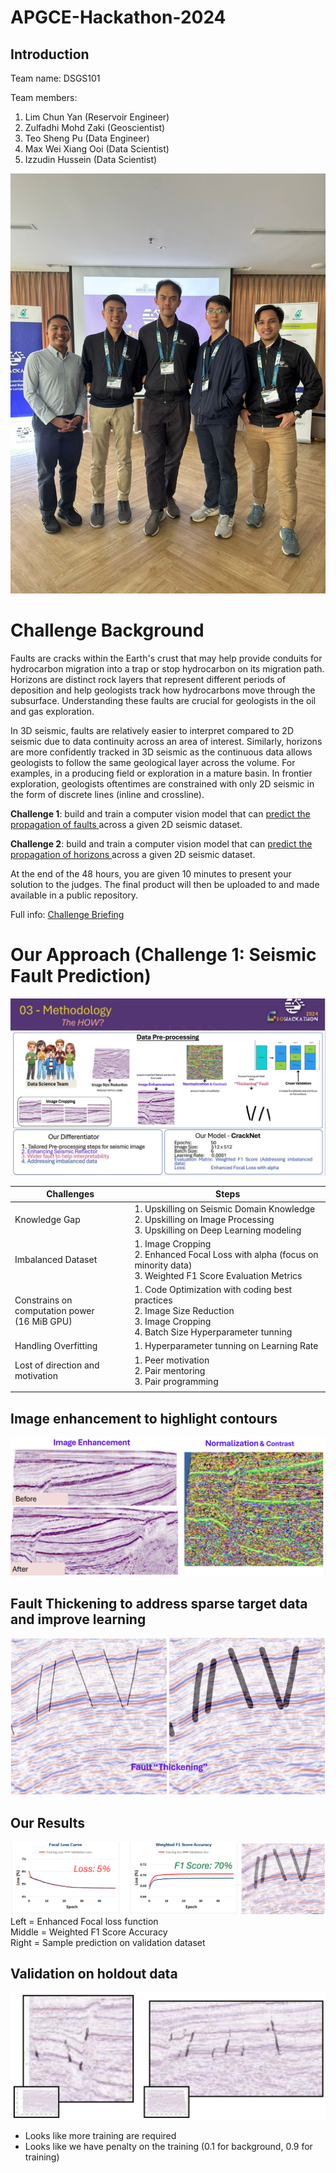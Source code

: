 # APGCE-Hackathon-2024

## Introduction
Team name: DSGS101

Team members: 
1. Lim Chun Yan (Reservoir Engineer)
2. Zulfadhi Mohd Zaki (Geoscientist) 
3. Teo Sheng Pu (Data Engineer)
4. Max Wei Xiang Ooi (Data Scientist)
5. Izzudin Hussein (Data Scientist)

![Alt text](team_photo/WhatsApp%20Image%202024-11-18%20at%2015.21.49.jpeg "Title")

# Challenge Background 
Faults are cracks within the Earth's crust that may help provide conduits for hydrocarbon migration into a trap or stop hydrocarbon on its migration path. Horizons are distinct rock layers that represent different periods of deposition and help geologists track how hydrocarbons move through the subsurface. Understanding these faults are crucial for geologists in the oil and gas exploration.

In 3D seismic, faults are relatively easier to interpret compared to 2D seismic due to data continuity across an area of interest. Similarly, horizons are more confidently tracked in 3D seismic as the continuous data allows geologists to follow the same geological layer across the volume. For examples, in a producing field or exploration in a mature basin. In frontier exploration, geologists oftentimes are constrained with only 2D seismic in the form of discrete lines (inline and crossline).

<b>Challenge 1</b>: build and train a computer vision model that can <u> predict the propagation of faults </u> across a given 2D seismic dataset.

<b>Challenge 2</b>: build and train a computer vision model that can <u> predict the propagation of horizons </u> across a given 2D seismic dataset.

At the end of the 48 hours, you are given 10 minutes to present your solution to the judges. The final product will then be uploaded to and made available in a public repository. 

Full info: 
[Challenge Briefing](/starter_pack/GeoHackathon%202024%20Challenge%20Brief.pdf)

# Our Approach (Challenge 1: Seismic Fault Prediction)

![Alt text](archive/Methodology.JPG "Title")


| Challenges | Steps  |
| ---------- | -----  |
| Knowledge Gap | 1. Upskilling on Seismic Domain Knowledge <br> 2. Upskilling on Image Processing <br> 3. Upskilling on Deep Learning modeling |
| Imbalanced Dataset |1. Image Cropping <br> 2. Enhanced Focal Loss with alpha (focus on minority data) <br> 3. Weighted F1 Score Evaluation Metrics |
| Constrains on computation power <br> (16 MiB GPU) | 1. Code Optimization with coding best practices <br> 2. Image Size Reduction  <br> 3. Image Cropping  <br> 4. Batch Size Hyperparameter tunning|
| Handling Overfitting | 1. Hyperparameter tunning on Learning Rate | 
| Lost of direction and motivation | 1. Peer motivation <br> 2. Pair mentoring <br> 3. Pair programming |
| | |

## Image enhancement to highlight contours 
![alt text](archive/image%20enhancement.png)

## Fault Thickening to address sparse target data and improve learning
![alt text](archive/fault%20thickening.png)

## Our Results
![alt text](archive/training%20results.png)
Left = Enhanced Focal loss function  <br>
Middle = Weighted F1 Score Accuracy <br>
Right = Sample prediction on validation dataset  <br>

## Validation on holdout data
![alt text](archive/holdout_data.png)
- Looks like more training are required 
- Looks like we have penalty on the training (0.1 for background, 0.9 for training)
